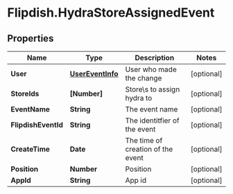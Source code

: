 # Flipdish.HydraStoreAssignedEvent

## Properties
Name | Type | Description | Notes
------------ | ------------- | ------------- | -------------
**User** | [**UserEventInfo**](UserEventInfo.md) | User who made the change | [optional] 
**StoreIds** | **[Number]** | Store\\s to assign hydra to | [optional] 
**EventName** | **String** | The event name | [optional] 
**FlipdishEventId** | **String** | The identitfier of the event | [optional] 
**CreateTime** | **Date** | The time of creation of the event | [optional] 
**Position** | **Number** | Position | [optional] 
**AppId** | **String** | App id | [optional] 


